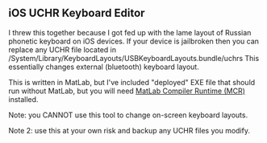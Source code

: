 ## iOS UCHR Keyboard Editor

I threw this together because I got fed up with the lame layout of Russian phonetic keyboard on iOS devices. If your device is jailbroken then you can replace any UCHR file located in /System/Library/KeyboardLayouts/USBKeyboardLayouts.bundle/uchrs This essentially changes external (bluetooth) keyboard layout.

This is written in MatLab, but I've included "deployed" EXE file that should run without MatLab, but you will need [MatLab Compiler Runtime (MCR)](http://www.mathworks.com/products/compiler/mcr/index.html?s_cid=BB) installed.

Note: you CANNOT use this tool to change on-screen keyboard layouts.

Note 2: use this at your own risk and backup any UCHR files you modify.
